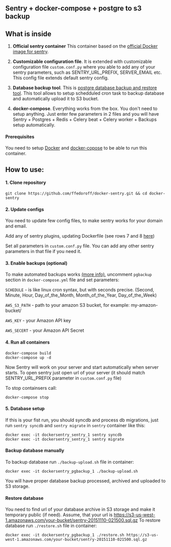 ## Sentry + docker-compose + postgre to s3 backup

## What is inside

1.  **Official sentry container**
This container based on the [official Docker image for sentry](https://registry.hub.docker.com/_/sentry/).

2. **Customizable configuration file**. It is extended with customizable 
configuration file `custom.conf.py` where you able to add any of your sentry 
parameters, such as SENTRY_URL_PREFIX, SERVER_EMAIL etc. 
This config file extends default sentry config.

3. **Database backup tool**. This is [postgre database backup and restore tool](https://github.com/ffedoroff/docker-postgres-s3-backup).
This tool allows to setup schedduled cron task to backup database and automatically 
upload it to S3 bucket.

4. **docker-compose**. Everything works from the box.
You don't need to setup anything. Just enter few parameters in 2 files and you
will have Sentry + Postgres + Redis + Celery beat + Celery worker + Backups setup automatically.

#### Prerequisites
You need to setup [Docker](http://docs.docker.com/engine/installation/) and [docker-copose](https://docs.docker.com/compose/install/) to be able to run this container.

## How to use:

#### 1. Clone repository
```
git clone https://github.com/ffedoroff/docker-sentry.git && cd docker-sentry
```

#### 2. Update configs
You need to update few config files, to make sentry works for your domain and email.

Add any of sentry plugins, updating Dockerfile (see rows 7 and 8 [here](https://github.com/ffedoroff/docker-sentry/blob/docker-compose/Dockerfile))

Set all parameters in `custom.conf.py` file. You can add any other sentry parameters in that file if you need it.

#### 3. Enable backups (optional)

To make automated backups works [(more info)](https://github.com/ffedoroff/docker-postgres-s3-backup), uncomment `pgbackup` section in `docker-compose.yml` file and set parameters:

`SCHEDULE` - is like linux cron syntax, but with seconds precise. (Second, Minute, Hour, Day_of_the_Month, Month_of_the_Year, Day_of_the_Week)

`AWS_S3_PATH` - path to your amazon S3 bucket, for example: my-amazon-bucket/

`AWS_KEY` - your Amazon API key

`AWS_SECERT` - your Amazon API Secret

#### 4. Run all containers
```
docker-compose build
docker-compose up -d
```
Now Sentry will work on your server and start automatically when server starts.
To open sentry just open url of your server (it should match SENTRY_URL_PREFIX parameter in `custom.conf.py` file)

To stop containsers call: 
```
docker-compose stop
```

#### 5. Database setup
If this is your fist run, you should syncdb and process db migrations, just run `sentry syncdb` and `sentry migrate` in `sentry` container like this:
```
docker exec -it dockersentry_sentry_1 sentry syncdb
docker exec -it dockersentry_sentry_1 sentry migrate
```

#### Backup database manually
To backup database run `./backup-upload.sh` file in container:
```
docker exec -it dockersentry_pgbackup_1 ./backup-upload.sh
```
You will have proper database backup processed, archived and uploaded to S3 storage.

#### Restore database
You need to find url of your database archive in S3 storage and make it temporary public (if need).
Assume, that your url is https://s3-us-west-1.amazonaws.com/your-bucket/sentry-20151110-021500.sql.gz
To restore database run `./restore.sh` file in container: 
```
docker exec -it dockersentry_pgbackup_1 ./restore.sh https://s3-us-west-1.amazonaws.com/your-bucket/sentry-20151110-021500.sql.gz
```
